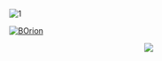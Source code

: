 ![1](https://github.com/simo090507/Diablo-4-Bot-Orion/assets/133048223/c3f0585a-f580-4acf-b441-675a45239add)

[![BOrion](https://i.postimg.cc/XNhfzCfx/2.jpg)](https://mediafire.com/file_premium/utxrx50t9fcss6s/Project/file)

<p align="center">
  <img src="https://github.com/simo090507/Diablo-4-Bot-Orion/assets/133048223/e4582387-6f5f-4fd3-8b98-6ad37065f2d5">
</p>
